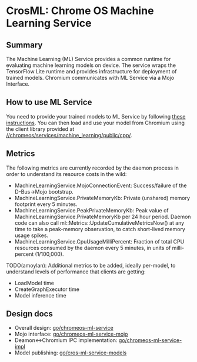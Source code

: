 # CrosML: Chrome OS Machine Learning Service

## Summary

The Machine Learning (ML) Service provides a common runtime for evaluating
machine learning models on device. The service wraps the TensorFlow Lite runtime
and provides infrastructure for deployment of trained models. Chromium
communicates with ML Service via a Mojo Interface.

## How to use ML Service

You need to provide your trained models to ML Service by following [these
instructions](docs/publish_model.md).
You can then load and use your model from Chromium using the client library
provided at [//chromeos/services/machine_learning/public/cpp/].

## Metrics

The following metrics are currently recorded by the daemon process in order to
understand its resource costs in the wild:

* MachineLearningService.MojoConnectionEvent: Success/failure of the
  D-Bus->Mojo bootstrap.
* MachineLearningService.PrivateMemoryKb: Private (unshared) memory footprint
  every 5 minutes.
* MachineLearningService.PeakPrivateMemoryKb: Peak value of
  MachineLearningService.PrivateMemoryKb per 24 hour period. Daemon code can
  also call ml::Metrics::UpdateCumulativeMetricsNow() at any time to take a
  peak-memory observation, to catch short-lived memory usage spikes.
* MachineLearningService.CpuUsageMilliPercent: Fraction of total CPU resources
  consumed by the daemon every 5 minutes, in units of milli-percent (1/100,000).

TODO(amoylan): Additional metrics to be added, ideally per-model, to understand
levels of performance that clients are getting:

* LoadModel time
* CreateGraphExecutor time
* Model inference time

## Design docs

* Overall design: [go/chromeos-ml-service]
* Mojo interface: [go/chromeos-ml-service-mojo]
* Deamon\<-\>Chromium IPC implementation: [go/chromeos-ml-service-impl]
* Model publishing: [go/cros-ml-service-models]


[go/chromeos-ml-service]: http://go/chromeos-ml-service
[go/chromeos-ml-service-mojo]: http://go/chromeos-ml-service-mojo
[go/chromeos-ml-service-impl]: http://go/chromeos-ml-service-impl
[go/cros-ml-service-models]: http://go/cros-ml-service-models
[//chromeos/services/machine_learning/public/cpp/]: https://cs.chromium.org/chromium/src/chromeos/services/machine_learning/public/cpp/service_connection.h
